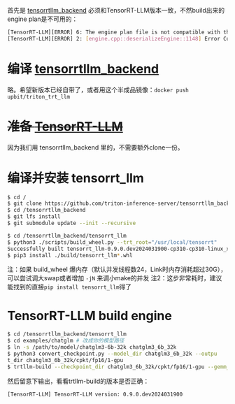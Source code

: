 首先是 [tensorrtllm_backend](https://github.com/triton-inference-server/tensorrtllm_backend) 必须和TensorRT-LLM版本一致，不然build出来的engine plan是不可用的：
```bash
[TensorRT-LLM][ERROR] 6: The engine plan file is not compatible with this version of TensorRT, expecting library version 9.2.0.5 got 9.3.0.1, please rebuild.
[TensorRT-LLM][ERROR] 2: [engine.cpp::deserializeEngine::1148] Error Code 2: Internal Error (Assertion engine->deserialize(start, size, allocator, runtime) failed. )
```

# 编译 [tensorrtllm_backend](https://github.com/triton-inference-server/tensorrtllm_backend)

略。希望新版本已经自带了，或者用这个半成品镜像：`docker push upbit/triton_trt_llm`

# ~~准备 [TensorRT-LLM](https://github.com/NVIDIA/TensorRT-LLM)~~

因为我们用 tensorrtllm_backend 里的，不需要额外clone一份。

# 编译并安装 tensorrt_llm

```bash
$ cd /
$ git clone https://github.com/triton-inference-server/tensorrtllm_backend
$ cd /tensorrtllm_backend
$ git lfs install
$ git submodule update --init --recursive

$ cd /tensorrtllm_backend/tensorrt_llm
$ python3 ./scripts/build_wheel.py --trt_root="/usr/local/tensorrt"
Successfully built tensorrt_llm-0.9.0.dev2024031900-cp310-cp310-linux_x86_64.whl
$ pip3 install ./build/tensorrt_llm*.whl
```
注：如果 build_wheel 爆内存（默认并发线程数24，Link时内存消耗超过30G），可以尝试调大swap或者增加 `-jN` 来调小make的并发
注2：这步非常耗时，建议能找到的直接`pip install tensorrt_llm`得了

# TensorRT-LLM build engine

```bash
$ cd /tensorrtllm_backend/tensorrt_llm
$ cd examples/chatglm # 改成你的模型路径
$ ln -s /path/to/model/chatglm3-6b-32k chatglm3_6b_32k
$ python3 convert_checkpoint.py --model_dir chatglm3_6b_32k --outpu
t_dir chatglm3_6b_32k/cpkt/fp16/1-gpu
$ trtllm-build --checkpoint_dir chatglm3_6b_32k/cpkt/fp16/1-gpu --gemm_plugin float16 --output_dir chatglm3_6b_32k/engine/fp16/1-gpu
```
然后留意下输出，看看trtllm-build的版本是否正确：

`[TensorRT-LLM] TensorRT-LLM version: 0.9.0.dev2024031900`


